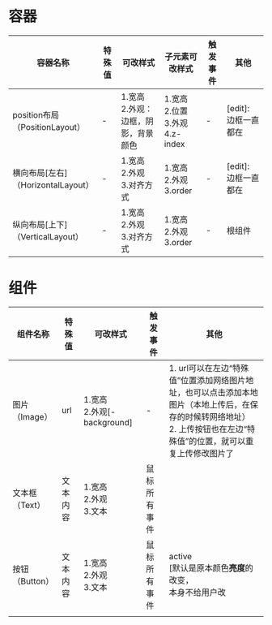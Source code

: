 # 容器
| 容器名称                                 | 特殊值 | 可改样式                                 | 子元素可改样式                                | 触发事件 | 其他                 |
| ---------------------------------------- | ------ | ---------------------------------------- | --------------------------------------------- | -------- | -------------------- |
| position布局<br />（PositionLayout）     | -      | 1.宽高<br />2.外观：边框，阴影，背景颜色 | 1.宽高<br />2.位置<br />3.外观<br />4.z-index | -        | [edit]: 边框一直都在 |
| 横向布局[左右]<br />（HorizontalLayout） | -      | 1.宽高<br />2.外观<br />3.对齐方式       | 1.宽高<br />2.外观<br />3.order               | -        | [edit]: 边框一直都在 |
| 纵向布局[上下]<br />（VerticalLayout）   | -      | 1.宽高<br />2.外观<br />3.对齐方式       | 1.宽高<br />2.外观<br />3.order               | -        | 根组件               |

# 组件
| 组件名称             | 特殊值   | 可改样式                              | 触发事件     | 其他                                                                                                                                                                        |
| -------------------- | -------- | ------------------------------------- | ------------ | --------------------------------------------------------------------------------------------------------------------------------------------------------------------------- |
| 图片<br />（Image）  | url      | 1.宽高<br />2.外观[-background]<br /> | -            | 1. url可以在左边“特殊值”位置添加网络图片地址，也可以点击添加本地图片（本地上传后，在保存的时候转网络地址）<br />2. 上传按钮也在左边“特殊值”的位置，就可以重复上传修改图片了 |
| 文本框<br />（Text） | 文本内容 | 1.宽高<br />2.外观<br />3.文本        | 鼠标所有事件 |                                                                                                                                                                             |
| 按钮<br />（Button） | 文本内容 | 1.宽高<br />2.外观<br />3.文本        | 鼠标所有事件 | active<br />[默认是原本颜色**亮度**的改变，<br />本身不给用户改                                                                                                             |
|                      |          |                                       |              |                                                                                                                                                                             |